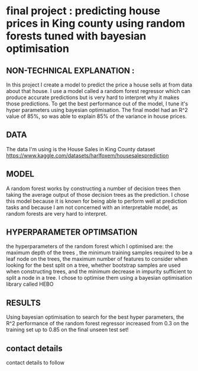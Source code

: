 # final project : predicting house prices in King county using random forests tuned with bayesian optimisation

## NON-TECHNICAL EXPLANATION :
In this project I create a model to predict the price a house sells at from data about that house.
I use a model called a random forest regressor which can produce accurate predictions but is very hard to interpret why it makes those predictions.
To get the best performance out of the model, I tune it's hyper parameters using bayesian optimisation. 
The final model had an R^2 value of 85%, so was able to explain 85% of the variance in house prices. 

## DATA
The data I'm using is the House Sales in King County dataset 
https://www.kaggle.com/datasets/harlfoxem/housesalesprediction

## MODEL 
A random forest  works by constructing a number of decision trees then taking the average output of those decision trees as the prediction. 
I chose this model because it is known for being able to perform well at prediction tasks and because  I am not concerned with an interpretable model,
as random forests are very hard to interpret.

## HYPERPARAMETER OPTIMSATION
the hyperparameters of the random forest which I optimised are: the maximum depth of the trees , the minimum training samples required to be a leaf node on the trees, 
the maximum number of features to consider when looking for the best split on a tree,  whether bootstrap samples are used when constructing trees, and the minimum decrease in impurity sufficient to split a node in a tree.
I chose to optimise them using a bayesian optimisation library called HEBO

## RESULTS
Using bayesian optimisation to search for the best hyper parameters, the R^2 performance of the random forest regressor increased from 0.3 on the training set up to 0.85 on the final unseen test set!


## contact details
contact details to follow

